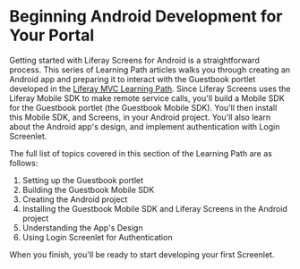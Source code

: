 # Beginning Android Development for Your Portal [](id=beginning-android-development-for-your-portal)

Getting started with Liferay Screens for Android is a straightforward process. 
This series of Learning Path articles walks you through creating an Android app 
and preparing it to interact with the Guestbook portlet developed in the 
[Liferay MVC Learning Path](/develop/learning-paths/mvc/-/knowledge_base/6-2/beginning-liferay-development). 
Since Liferay Screens uses the Liferay Mobile SDK to make remote service calls, 
you'll build a Mobile SDK for the Guestbook portlet (the Guestbook Mobile SDK). 
You'll then install this Mobile SDK, and Screens, in your Android project. 
You'll also learn about the Android app's design, and implement authentication 
with Login Screenlet. 

The full list of topics covered in this section of the Learning Path are as 
follows:

1.  Setting up the Guestbook portlet
2.  Building the Guestbook Mobile SDK
3.  Creating the Android project
4.  Installing the Guestbook Mobile SDK and Liferay Screens in the Android 
    project
5.  Understanding the App's Design
6.  Using Login Screenlet for Authentication

When you finish, you'll be ready to start developing your first Screenlet.
